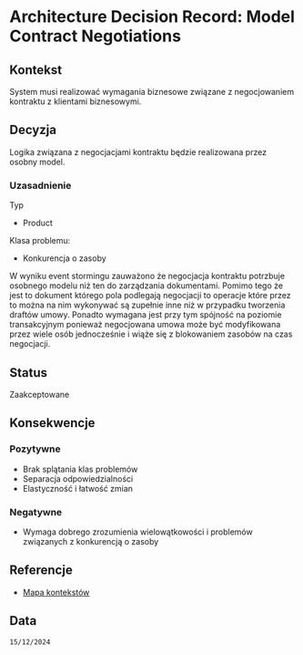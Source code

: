 # Architecture Decision Record: Model Contract Negotiations

## Kontekst
System musi realizować wymagania biznesowe związane z negocjowaniem kontraktu z klientami biznesowymi.

## Decyzja

Logika związana z negocjacjami kontraktu będzie realizowana przez osobny model.

### Uzasadnienie

Typ
- Product

Klasa problemu:
- Konkurencja o zasoby

W wyniku event stormingu zauważono że negocjacja kontraktu potrzbuje osobnego modelu niż ten do zarządzania dokumentami. Pomimo tego że jest to dokument którego pola podlegają negocjacji to operacje które przez to można na nim wykonywać są zupełnie inne niż w przypadku tworzenia draftów umowy. Ponadto wymagana jest przy tym spójność na poziomie transakcyjnym ponieważ negocjowana umowa może być modyfikowana przez wiele osób jednocześnie i wiąże się z blokowaniem zasobów na czas negocjacji.

## Status

Zaakceptowane

## Konsekwencje

### Pozytywne
- Brak splątania klas problemów
- Separacja odpowiedzialności
- Elastyczność i łatwość zmian

### Negatywne
- Wymaga dobrego zrozumienia wielowątkowości i problemów związanych z konkurencją o zasoby


## Referencje

- [Mapa kontekstów](https://github.com/wrzchwc/software-system-design/blob/main/1/README.md#mapa-kontekst%C3%B3w)

## Data

``15/12/2024``